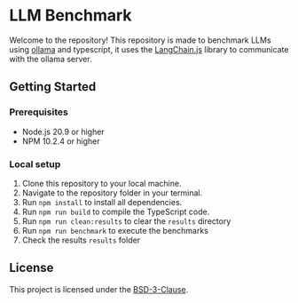 # LLM Benchmark

Welcome to the repository! This repository is made to benchmark LLMs using [ollama](https://github.com/jmorganca/ollama)
and typescript, it uses the [LangChain.js](https://github.com/langchain-ai/langchainjs) library to communicate with the
ollama server.

## Getting Started

### Prerequisites

- Node.js 20.9 or higher
- NPM 10.2.4 or higher

### Local setup

1. Clone this repository to your local machine.
2. Navigate to the repository folder in your terminal.
3. Run `npm install` to install all dependencies.
4. Run `npm run build` to compile the TypeScript code. 
5. Run `npm run clean:results` to clear the `results` directory 
6. Run `npm run benchmark` to execute the benchmarks 
7. Check the results `results` folder

## License

This project is licensed under the [BSD-3-Clause](LICENSE).
